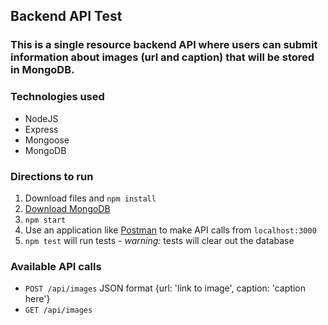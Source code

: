 ## Backend API Test

### This is a single resource backend API where users can submit information about images (url and caption) that will be stored in MongoDB.

### Technologies used
- NodeJS
- Express
- Mongoose
- MongoDB

### Directions to run
1. Download files and `npm install`
2. [Download MongoDB](https://www.mongodb.com/download-center#community)
3. `npm start`
4. Use an application like [Postman](https://www.getpostman.com/) to make API calls from `localhost:3000`
5. `npm test` will run tests - *warning:* tests will clear out the database

### Available API calls
- `POST /api/images` JSON format {url: 'link to image', caption: 'caption here'}
- `GET /api/images`
